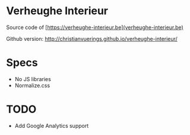 # Verheughe Interieur

Source code of [https://verheughe-interieur.be](verheughe-interieur.be)

Github version: http://christianvuerings.github.io/verheughe-interieur/

# Specs

* No JS libraries
* Normalize.css

# TODO

* Add Google Analytics support
